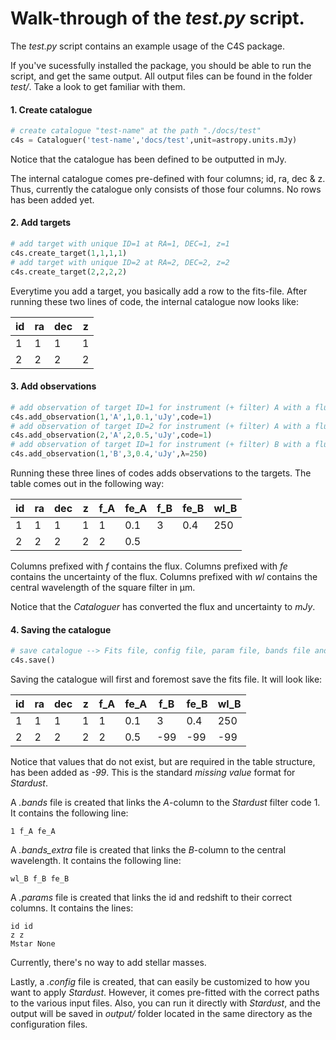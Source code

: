 # Walk-through of the _test.py_ script.
The _test.py_ script contains an example usage of the C4S package. 

If you've sucessfully installed the package, you should be able to run the script, and get the same output.
All output files can be found in the folder _test/_. Take a look to get familiar with them.

#### 1. Create catalogue
```python
# create catalogue "test-name" at the path "./docs/test"
c4s = Cataloguer('test-name','docs/test',unit=astropy.units.mJy)
```
Notice that the catalogue has been defined to be outputted in mJy.

The internal catalogue comes pre-defined with four columns; id, ra, dec & z. Thus, currently the catalogue only consists of those four columns. No rows has been added yet.

#### 2. Add targets
```python
# add target with unique ID=1 at RA=1, DEC=1, z=1
c4s.create_target(1,1,1,1)
# add target with unique ID=2 at RA=2, DEC=2, z=2
c4s.create_target(2,2,2,2)
```

Everytime you add a target, you basically add a row to the fits-file. After running these two lines of code, the internal catalogue now looks like:

| id | ra | dec | z |
|----|----|-----|---|
| 1  | 1  | 1   | 1 |
| 2  | 2  | 2   | 2 |

#### 3. Add observations
```python
# add observation of target ID=1 for instrument (+ filter) A with a flux of 1000 ± 100 μJy, and assign Stardust filter 1 to it.
c4s.add_observation(1,'A',1,0.1,'uJy',code=1)
# add observation of target ID=2 for instrument (+ filter) A with a flux of 2000 ± 500 μJy, and assign Stardust filter 1 to it.
c4s.add_observation(2,'A',2,0.5,'uJy',code=1)
# add observation of target ID=1 for instrument (+ filter) B with a flux of 3000 ± 400 μJy, and assign a square filter around 250 μm.
c4s.add_observation(1,'B',3,0.4,'uJy',λ=250)
```

Running these three lines of codes adds observations to the targets. The table comes out in the following way:

| id | ra | dec | z | f_A | fe_A | f_B | fe_B | wl_B |
|----|----|-----|---|-----|------|-----|------|------|
| 1  | 1  | 1   | 1 | 1   | 0.1  | 3   | 0.4  | 250  |
| 2  | 2  | 2   | 2 | 2   | 0.5  |     |      |      |

Columns prefixed with _f_ contains the flux. Columns prefixed with _fe_ contains the uncertainty of the flux. Columns prefixed with _wl_ contains the central wavelength of the square filter in μm. 

Notice that the _Cataloguer_ has converted the flux and uncertainty to _mJy_.


#### 4. Saving the catalogue
```python
# save catalogue --> Fits file, config file, param file, bands file and potentially the extra bands file.
c4s.save()
```
Saving the catalogue will first and foremost save the fits file. It will look like:

| id | ra | dec | z | f_A | fe_A | f_B | fe_B | wl_B |
|----|----|-----|---|-----|------|-----|------|------|
| 1  | 1  | 1   | 1 | 1   | 0.1  | 3   | 0.4  | 250  |
| 2  | 2  | 2   | 2 | 2   | 0.5  | -99 | -99  | -99  |

Notice that values that do not exist, but are required in the table structure, has been added as _-99_. This is the standard _missing value_ format for _Stardust_. 

A _.bands_ file is created that links the _A_-column to the _Stardust_ filter code 1. It contains the following line:
```console
1 f_A fe_A
```

A *.bands_extra* file is created that links the _B_-column to the central wavelength. It contains the following line:
```console
wl_B f_B fe_B
```

A *.params* file is created that links the id and redshift to their correct columns. It contains the lines:
```console
id id
z z
Mstar None
```
Currently, there's no way to add stellar masses. 

Lastly, a _.config_ file is created, that can easily be customized to how you want to apply _Stardust_. However, it comes pre-fitted with the correct paths to the various input files. Also, you can run it directly with _Stardust_, and the output will be saved in _output/_ folder located in the same directory as the configuration files.


